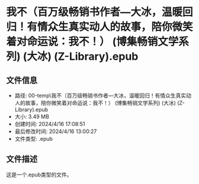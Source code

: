 ﻿# 我不（百万级畅销书作者—大冰，温暖回归！有情众生真实动人的故事，陪你微笑着对命运说：我不！） (博集畅销文学系列) (大冰) (Z-Library).epub

## 文件信息
- 路径: 00-temp\我不（百万级畅销书作者—大冰，温暖回归！有情众生真实动人的故事，陪你微笑着对命运说：我不！） (博集畅销文学系列) (大冰) (Z-Library).epub
- 大小: 3.49 MB
- 创建时间: 2024/4/16 17:08:51
- 最后修改时间: 2024/4/16 13:00:27
- 文件类型: .epub

## 文件描述
这是一个.epub类型的文件。

